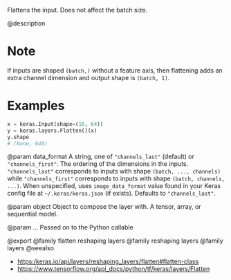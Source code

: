Flattens the input. Does not affect the batch size.

@description

# Note
If inputs are shaped `(batch,)` without a feature axis, then
flattening adds an extra channel dimension and output shape is `(batch, 1)`.

# Examples
```python
x = keras.Input(shape=(10, 64))
y = keras.layers.Flatten()(x)
y.shape
# (None, 640)
```

@param data_format
A string, one of `"channels_last"` (default) or
`"channels_first"`. The ordering of the dimensions in the inputs.
`"channels_last"` corresponds to inputs with shape
`(batch, ..., channels)` while `"channels_first"` corresponds to
inputs with shape `(batch, channels, ...)`.
When unspecified, uses `image_data_format` value found in your Keras
config file at `~/.keras/keras.json` (if exists). Defaults to
`"channels_last"`.

@param object
Object to compose the layer with. A tensor, array, or sequential model.

@param ...
Passed on to the Python callable

@export
@family flatten reshaping layers
@family reshaping layers
@family layers
@seealso
+ <https:/keras.io/api/layers/reshaping_layers/flatten#flatten-class>
+ <https://www.tensorflow.org/api_docs/python/tf/keras/layers/Flatten>
